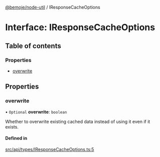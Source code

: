 [@bemoje/node-util](/docs/index.md) / IResponseCacheOptions

# Interface: IResponseCacheOptions

## Table of contents

### Properties

- [overwrite](/docs/interfaces/IResponseCacheOptions.md#overwrite)

## Properties

### overwrite

• `Optional` **overwrite**: `boolean`

Whether to overwrite existing cached data instead of using it even if it exists.

#### Defined in

[src/api/types/IResponseCacheOptions.ts:5](https://github.com/bemoje/bemoje-node-util/blob/ca2fc78/src/api/types/IResponseCacheOptions.ts#L5)
